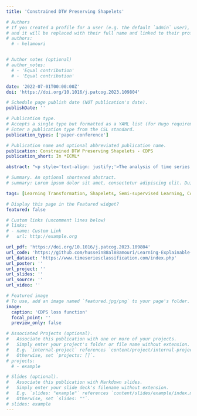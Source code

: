 ```yaml
---
title: 'Constrained DTW Preserving Shapelets'

# Authors
# If you created a profile for a user (e.g. the default `admin` user), write the username (folder name) here
# and it will be replaced with their full name and linked to their profile.
# authors:
  # - helamouri 


# Author notes (optional)
# author_notes:
  # - 'Equal contribution'
  # - 'Equal contribution'

date: '2022-07-01T00:00:00Z'
doi: 'https://doi.org/10.1016/j.patcog.2023.109804'

# Schedule page publish date (NOT publication's date).
publishDate: ''

# Publication type.
# Accepts a single type but formatted as a YAML list (for Hugo requirements).
# Enter a publication type from the CSL standard.
publication_types: ['paper-conference']

# Publication name and optional abbreviated publication name.
publication: Constrained DTW Preserving Shapelets - CDPS
publication_short: In *ECML*

abstract: "<p style='text-align: justify;'>The analysis of time series for clustering and classification is becoming ever more popular because of the increasingly ubiquitous nature of IoT, satellite constellations, and handheld and smart-wearable devices, etc. The presence of phase shift, differences in sample duration, and/or compression and dilation of a signal means that Euclidean distance is unsuitable in many cases. As such, several similarity measures specific to time-series have been proposed, Dynamic Time Warping (DTW) being the most popular. Nevertheless, DTW does not respect the axioms of a metric and therefore Learning DTW-Preserving Shapelets (LDPS) have been developed to regain these properties by using the concept of shapelet transform. LDPS learns an unsupervised representation that models DTW distances using Euclidean distance in shapelet space. This article proposes constrained DTW-preserving shapelets (CDPS), in which a limited amount of user knowledge is available in the form of must link and cannot link constraints, to guide the representation such that it better captures the user’s interpretation of the data rather than the algorithm’s bias. Subsequently, any unconstrained algorithm can be applied, e.g. K-means clustering, k-NN classification, etc, to obtain a result that fulfils the constraints (without explicit knowledge of them). Furthermore, this representation is generalisable to out-of-sample data, overcoming the limitations of standard transductive constrained-clustering algorithms. CLDPS is shown to outperform the state-of-the-art constrained-clustering algorithms on multiple time-series datasets.</p>"

# Summary. An optional shortened abstract.
# summary: Lorem ipsum dolor sit amet, consectetur adipiscing elit. Duis posuere tellus ac convallis placerat. Proin tincidunt magna sed ex sollicitudin condimentum.

tags: [Learning Transformation, Shapelets, Semi-supervised Learning, Constrained Clustering, Time series]

# Display this page in the Featured widget?
featured: false

# Custom links (uncomment lines below)
# links:
# - name: Custom Link
#   url: http://example.org

url_pdf: 'https://doi.org/10.1016/j.patcog.2023.109804'
url_code: 'https://github.com/hussein88al88amouri/Learning-Explainable-Constrained-Transformation-For-Time-Series-Data'
url_dataset: 'https://www.timeseriesclassification.com/index.php'
url_poster: ''
url_project: ''
url_slides: ''
url_source: ''
url_video: ''

# Featured image
# To use, add an image named `featured.jpg/png` to your page's folder.
image:
  caption: 'CDPS loss function'
  focal_point: ''
  preview_only: false

# Associated Projects (optional).
#   Associate this publication with one or more of your projects.
#   Simply enter your project's folder or file name without extension.
#   E.g. `internal-project` references `content/project/internal-project/index.md`.
#   Otherwise, set `projects: []`.
# projects:
  # - example

# Slides (optional).
#   Associate this publication with Markdown slides.
#   Simply enter your slide deck's filename without extension.
#   E.g. `slides: "example"` references `content/slides/example/index.md`.
#   Otherwise, set `slides: ""`.
# slides: example
---
```


<!-- {{% callout note %}}
Click the _Cite_ button above to demo the feature to enable visitors to import publication metadata into their reference management software.
{{% /callout %}}

{{% callout note %}}
Create your slides in Markdown - click the _Slides_ button to check out the example.
{{% /callout %}}

Add the publication's **full text** or **supplementary notes** here. You can use rich formatting such as including [code, math, and images](https://docs.hugoblox.com/content/writing-markdown-latex/). -->
